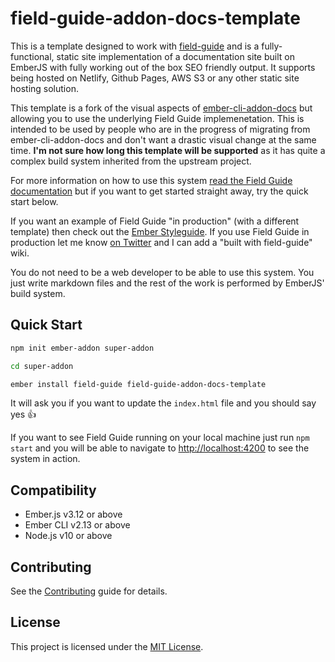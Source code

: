 field-guide-addon-docs-template
==============================================================================

This is a template designed to work with [field-guide](https://github.com/empress/field-guide) and is a fully-functional, static site implementation of a documentation site built on EmberJS with fully working out of the box SEO friendly output. It supports being hosted on Netlify, Github Pages, AWS S3 or any other static site hosting solution.

This template is a fork of the visual aspects of [ember-cli-addon-docs](https://github.com/ember-learn/ember-cli-addon-docs) but allowing you to use the underlying Field Guide implemenetation. This is intended to be used by people who are in the progress of migrating from ember-cli-addon-docs and don't want a drastic visual change at the same time. **I'm not sure how long this template will be supported** as it has quite a complex build system inherited from the upstream project.

For more information on how to use this system [read the Field Guide documentation](https://github.com/empress/field-guide#readme) but if you want to get started straight away, try the quick start below.

If you want an example of Field Guide "in production" (with a different template) then check out the [Ember Styleguide](https://ember-styleguide.netlify.app). If you use Field Guide in production let me know [on Twitter](https://twitter.com/real_ate) and I can add a "built with field-guide" wiki.

You do not need to be a web developer to be able to use this system. You just write markdown files and the rest of the work is performed by EmberJS' build system.

Quick Start
------------------------------------------------------------------------------

```sh
npm init ember-addon super-addon

cd super-addon

ember install field-guide field-guide-addon-docs-template
```

It will ask you if you want to update the `index.html` file and you should say yes 👍

If you want to see Field Guide running on your local machine just run `npm start` and you will be able to navigate to  [http://localhost:4200](http://localhost:4200) to see the system in action.

Compatibility
------------------------------------------------------------------------------

* Ember.js v3.12 or above
* Ember CLI v2.13 or above
* Node.js v10 or above


Contributing
------------------------------------------------------------------------------

See the [Contributing](CONTRIBUTING.md) guide for details.


License
------------------------------------------------------------------------------

This project is licensed under the [MIT License](LICENSE.md).
